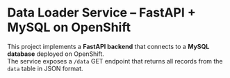 # Data Loader Service – FastAPI + MySQL on OpenShift

This project implements a **FastAPI backend** that connects to a **MySQL database** deployed on OpenShift.  
The service exposes a `/data` GET endpoint that returns all records from the `data` table in JSON format.